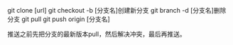 git clone [url]
git checkout -b [分支名]创建新分支
git branch -d [分支名]删除分支
git pull 
git push origin [分支名]

推送之前先把分支的最新版本pull，然后解决冲突，最后再推送。

